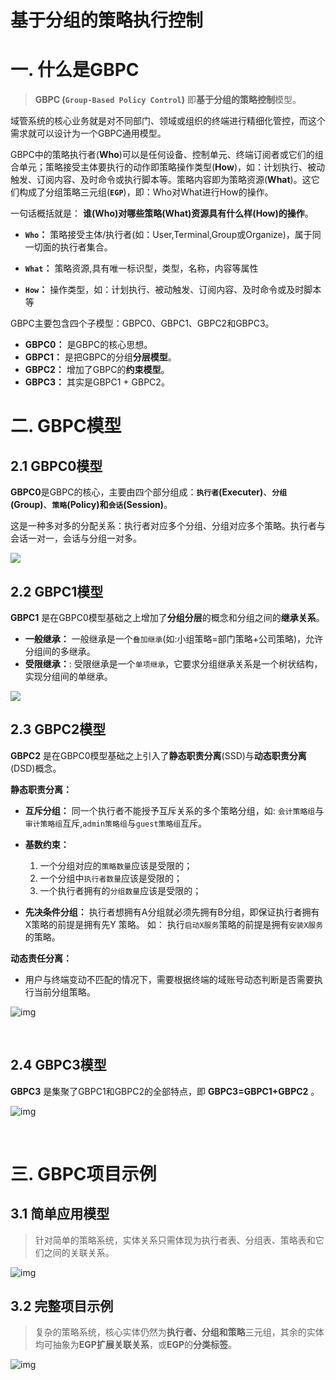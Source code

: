 # 基于分组的策略执行控制

# 一. 什么是GBPC

> **GBPC (`Group-Based Policy Control`)** 即**基于分组的策略控制**模型。

域管系统的核心业务就是对不同部门、领域或组织的终端进行精细化管控，而这个需求就可以设计为一个GBPC通用模型。

GBPC中的策略执行者(**Who**)可以是任何设备、控制单元、终端订阅者或它们的组合单元；策略接受主体要执行的动作即策略操作类型(**How**)，如：计划执行、被动触发、订阅内容、及时命令或执行脚本等。策略内容即为策略资源(**What**)。这它们构成了分组策略三元组(**`EGP`**)，即：Who对What进行How的操作。 

一句话概括就是： **谁(Who)对哪些策略(What)资源具有什么样(How)的操作**。

- **`Who`：** 策略接受主体/执行者(如：User,Terminal,Group或Organize)，属于同一切面的执行者集合。

- **`What`：** 策略资源,具有唯一标识型，类型，名称，内容等属性

- **`How`：** 操作类型，如：计划执行、被动触发、订阅内容、及时命令或及时脚本等

GBPC主要包含四个子模型：GBPC0、GBPC1、GBPC2和GBPC3。

- **GBPC0：** 是GBPC的核心思想。
- **GBPC1：** 是把GBPC的分组**分层模型**。
- **GBPC2：** 增加了GBPC的**约束模型**。
- **GBPC3：** 其实是GBPC1 + GBPC2。

# 二. GBPC模型

## 2.1 GBPC0模型

**GBPC0**是GBPC的核心，主要由四个部分组成：**`执行者`(Executer)**、**`分组`(Group)**、**`策略`(Policy)**和**`会话`(Session)**。

这是一种多对多的分配关系：执行者对应多个分组、分组对应多个策略。执行者与会话一对一，会话与分组一对多。

![](/Users/sybs/github/pm/GBPEC/asset/GBPC0.svg)

## 2.2 GBPC1模型

**GBPC1** 是在GBPC0模型基础之上增加了**分组分层**的概念和分组之间的**继承关系**。

- **一般继承：** 一般继承是一个`叠加继承`(如:小组策略=部门策略+公司策略)，允许分组间的多继承。
- **受限继承：**: 受限继承是一个`单项继承`，它要求分组继承关系是一个树状结构，实现分组间的单继承。

![](/Users/sybs/github/pm/GBPEC/asset/GBPC1.svg)

## 2.3 GBPC2模型

**GBPC2** 是在GBPC0模型基础之上引入了**静态职责分离**(SSD)与**动态职责分离**(DSD)概念。

**静态职责分离：**

- **互斥分组：** 同一个执行者不能授予互斥关系的多个策略分组，如: `会计策略组`与`审计策略组`互斥,`admin策略组`与`guest策略组`互斥。

- **基数约束：**
  
  1.   一个分组对应的`策略数量`应该是受限的； 
  2.   一个分组中`执行者数量`应该是受限的； 
  3.   一个执行者拥有的`分组数量`应该是受限的；
  
- **先决条件分组：** 执行者想拥有A分组就必须先拥有B分组，即保证执行者拥有X策略的前提是拥有先Y 策略。 如： 执行`启动X服务`策略的前提是拥有`安装X服务`的策略。

**动态责任分离：**

- 用户与终端变动不匹配的情况下，需要根据终端的域账号动态判断是否需要执行当前分组策略。

![img](/Users/sybs/github/pm/GBPEC/asset/GBPC2.svg)

<br/>

## 2.4 GBPC3模型

**GBPC3** 是集聚了GBPC1和GBPC2的全部特点，即 **GBPC3=GBPC1+GBPC2** 。

![img](/Users/sybs/github/pm/GBPEC/asset/GBPC3.svg)

<br/>

# 三. GBPC项目示例

## 3.1 简单应用模型

>   针对简单的策略系统，实体关系只需体现为执行者表、分组表、策略表和它们之间的关联关系。

![img](/Users/sybs/github/pm/GBPEC/asset/udcp-base.svg)

## 3.2 完整项目示例
> 复杂的策略系统，核心实体仍然为**执行者、分组和策略**三元组，其余的实体均可抽象为**EGP扩展关联关系**，或**EGP**的**分类标签**。

![img](/Users/sybs/github/pm/GBPEC/asset/udcp-full.svg)



